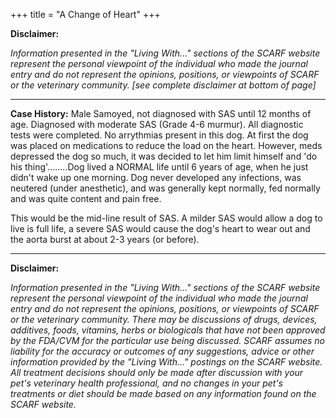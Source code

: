+++
title = "A Change of Heart"
+++

**Disclaimer:**

*Information presented in the "Living With..." sections of the SCARF website represent the personal viewpoint of the individual who made the journal entry and do not represent the opinions, positions, or viewpoints of SCARF or the veterinary community. [see complete disclaimer at bottom of page]*

-----


**Case History:** Male Samoyed, not diagnosed with SAS until 12 months of age. Diagnosed
with moderate SAS (Grade 4-6 murmur). All diagnostic tests were
completed. No arrythmias present in this dog. At first the dog was
placed on medications to reduce the load on the heart. However, meds
depressed the dog so much, it was decided to let him limit himself and
'do his thing'........Dog lived a NORMAL life until 6 years of age, when
he just didn't wake up one morning. Dog never developed any infections,
was neutered (under anesthetic), and was generally kept normally, fed
normally and was quite content and pain free.

This would be the mid-line result of SAS. A milder SAS would allow a
dog to live is full life, a severe SAS would cause the dog's heart to
wear out and the aorta burst at about 2-3 years (or before).

-----

**Disclaimer:**

*Information presented in the "Living With..." sections of the SCARF website represent the personal viewpoint of the individual who made the journal entry and do not represent the opinions, positions, or viewpoints of SCARF or the veterinary community. There may be discussions of drugs, devices, additives, foods, vitamins, herbs or biologicals that have not been approved by the FDA/CVM for the particular use being discussed. SCARF assumes no liability for the accuracy or outcomes of any suggestions, advice or other information provided by the "Living With..." postings on the SCARF website. All treatment decisions should only be made after discussion with your pet's veterinary health professional, and no changes in your pet's treatments or diet should be made based on any information found on the SCARF website.*
